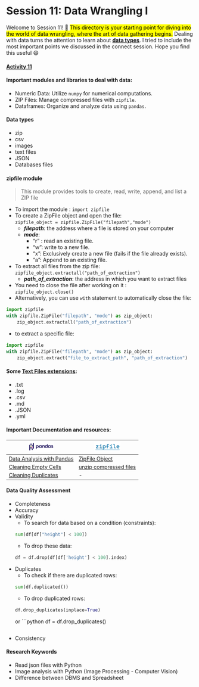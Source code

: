 # Session 11: Data Wrangling I

Welcome to Session 11! 🚀 <mark>This directory is your starting point for diving into the world of data wrangling, where the art of data gathering begins.</mark> Dealing with data turns the attention to learn about **<a href = "#datatype"><u>data types</u></a>**. I tried to include the most important points we discussed in the connect session. Hope you find this useful 😄


#### [Activity 11](https://docs.google.com/document/d/1RvZlvIKKEwLhtz-nHu-GfkDVNcJik9Ml/edit#heading=h.3dy6vkm)



#### Important modules and libraries to deal with data: <br>
- Numeric Data: Utilize `numpy` for numerical computations.
- ZIP Files: Manage compressed files with `zipfile`.
- Dataframes: Organize and analyze data using `pandas`. 

#### <span id = "datatype">Data types </span>
- zip 
- csv 
- images
- text files
- JSON
- Databases files


#### zipfile module 
> This module provides tools to create, read, write, append, and list a ZIP file
- To import the module : `import zipfile`
- To create a ZipFile object and open the file:<br> `zipfile_object = zipfile.ZipFile("filepath","mode")`
    - ***filepath***: the address where a file is stored on your computer
    - ***mode***: 
       - “r” : read an existing file.
       - “w”: write to a new file.
       - “x”: Exclusively create a new file (fails if the file already exists).
       - “a”: Append to an existing file.
- To extract all files from the zip file: <br>
`zipfile_object.extractall("path_of_extraction")`
    - ***path_of_extraction***: the address in which you want to extract files 
- You need to close the file after working on it : <br>
`zipfile_object.close()`
- Alternatively, you can use `with` statement to automatically close the file:<br>
```python
import zipfile
with zipfile.ZipFile("filepath", "mode") as zip_object:
    zip_object.extractall("path_of_extraction")
```
- to extract a specific file:
```python
import zipfile
with zipfile.ZipFile("filepath", "mode") as zip_object:
    zip_object.extract("file_to_extract_path", "path_of_extraction")
```
    
#### Some [Text Files extensions](https://www.file-extensions.org/filetype/extension/name/text-files):
- .txt
- .log
- .csv
- .md
- .JSON
- .yml
#### Important Documentation and resources:
| <img src="./images_and_icons/pandas.png" width = 70 > | <img src="./images_and_icons/zipfiles.png" width = 70 > |
| ----------- | ----------- |
| [Data Analysis with Pandas]('https://www.w3schools.com/python/pandas/pandas_analyzing.asp) | [ZipFile Object](https://docs.python.org/3/library/zipfile.html#zipfile-objects) |
| [Cleaning Empty Cells](https://www.w3schools.com/python/pandas/pandas_cleaning_empty_cells.asp) | [unzip compressed files](https://docs.python.org/3/library/zipfile.html#zipfile-objects:~:text=ZipFile.extract(member%2C%20path%3DNone%2C%20pwd%3DNone)%C2%B6') |
|[Cleaning Duplicates](https://www.w3schools.com/python/pandas/pandas_cleaning_duplicates.asp)|-|

#### Data Quality Assessment 
- Completeness
- Accuracy
- Validity
    - To search for data based on a condition (constraints):
    ```python
    sum(df[df["height"] < 100])
    ```
    - To drop these data:
    ```python
    df = df.drop(df[df['height'] < 100].index)
    ```
- Duplicates
    - To check if there are duplicated rows:
    ```python
    sum(df.duplicated())
    ```
    - To drop duplicated rows:
    ```python
    df.drop_duplicates(inplace=True)
    ```
    or 
        ```python
    df = df.drop_duplicates()
    ```
- Consistency

#### Research Keywords
- Read json files with Python
- Image analysis with Python (Image Processing - Computer Vision)
- Difference between DBMS and Spreadsheet





